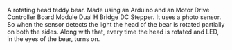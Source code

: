 A rotating head teddy bear. Made using an Arduino and an Motor Drive Controller Board Module Dual H Bridge DC Stepper. 
It uses a photo sensor. So when the sensor detects the light the head of the bear is rotated partially on both the sides.
Along with that, every time the head is rotated and LED, in the eyes of the bear, turns on.
